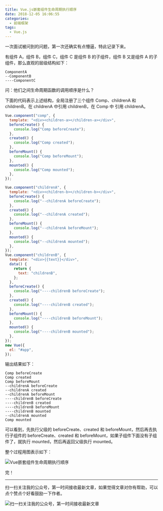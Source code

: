 ```yaml
---
title: Vue.js嵌套组件生命周期执行顺序
date: 2018-12-05 16:06:55
categories:
  - 前端框架
tags:
  - Vue.js
---
```


一次面试被问到的问题，第一次还确实有点懵逼，特此记录下来。

<!-- more -->

有组件 A，组件 B，组件 C，组件 C 是组件 B 的子组件，组件 B 又是组件 A 的子组件，那么直观的层级结构如下：

```
ComponentA
--ComponentB
----ComponentC
```

问：他们之间生命周期函数的调用顺序是什么？

下面的代码表示上述结构，全局注册了三个组件 Comp、childrenA 和 childrenB。在 childrenA 中引用 childrenB，在 Comp 中 引用 childrenA。

```javascript
Vue.component("comp", {
  template: "<div><children-a></children-a></div>",
  beforeCreate() {
    console.log("Comp beforeCreate");
  },
  created() {
    console.log("Comp created");
  },
  beforeMount() {
    console.log("Comp beforeMount");
  },
  mounted() {
    console.log("Comp mounted");
  },
});

Vue.component("childrenA", {
  template: "<div><children-b></children-b></div>",
  beforeCreate() {
    console.log("--childrenA beforeCreate");
  },
  created() {
    console.log("--childrenA created");
  },
  beforeMount() {
    console.log("--childrenA beforeMount");
  },
  mounted() {
    console.log("--childrenA mounted");
  },
});
Vue.component("childrenB", {
  template: "<div>{{text}}</div>",
  data() {
    return {
      text: "childrenB",
    };
  },
  beforeCreate() {
    console.log("----childrenB beforeCreate");
  },
  created() {
    console.log("----childrenB created");
  },
  beforeMount() {
    console.log("----childrenB beforeMount");
  },
  mounted() {
    console.log("----childrenB mounted");
  },
});
new Vue({
  el: "#app",
});
```

输出结果如下：

```
Comp beforeCreate
Comp created
Comp beforeMount
--childrenA beforeCreate
--childrenA created
--childrenA beforeMount
----childrenB beforeCreate
----childrenB created
----childrenB beforeMount
----childrenB mounted
--childrenA mounted
Comp mounted
```

可以看到，先执行父级的 beforeCreate、created 和 beforeMount，然后再去执行子组件的 beforeCreate、created 和 beforeMount，如果子组件下面没有子组件了，就执行 mounted，然后再返回父级执行 mounted。

整个过程用图表示如下：

![Vue嵌套组件生命周期执行顺序](https://i.loli.net/2019/11/06/bNsCSUq4wilyL3r.png)

完！

---

扫一扫关注我的公众号，第一时间接收最新文章，如果觉得文章对你有帮助，可以点个赞点个好看鼓励一下作者。

![扫一扫关注我的公众号，第一时间接收最新文章](https://myimgcloud.oss-cn-hangzhou.aliyuncs.com/关注名片-大礼包_横版二维码_2020-01-01-0.jpg)
